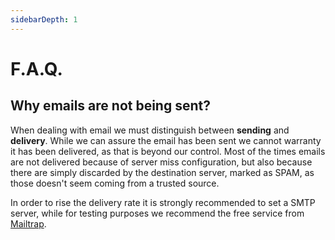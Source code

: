 ```yaml
---
sidebarDepth: 1
---
```


# F.A.Q.

## Why emails are not being sent?

When dealing with email we must distinguish between **sending** and **delivery**. While we can assure the email has been sent we cannot warranty it has been delivered, as that is beyond our control. Most of the times emails are not delivered because of server miss configuration, but also because there are simply discarded by the destination server, marked as SPAM, as those doesn't seem coming from a trusted source.

In order to rise the delivery rate it is strongly recommended to set a SMTP server, while for testing purposes we recommend the free service from [Mailtrap](https://mailtrap.io).
